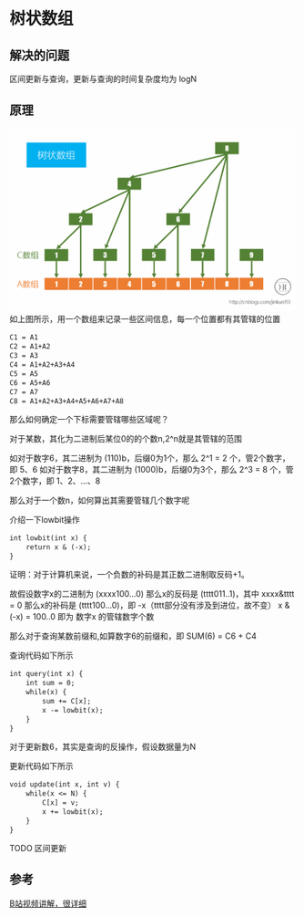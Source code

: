 # 树状数组

## 解决的问题
区间更新与查询，更新与查询的时间复杂度均为 logN

## 原理
![分治思路](../images/树状数组_1.png)
如上图所示，用一个数组来记录一些区间信息，每一个位置都有其管辖的位置

```
C1 = A1
C2 = A1+A2
C3 = A3
C4 = A1+A2+A3+A4
C5 = A5
C6 = A5+A6
C7 = A7
C8 = A1+A2+A3+A4+A5+A6+A7+A8
```

那么如何确定一个下标需要管辖哪些区域呢？

对于某数，其化为二进制后某位0的的个数n,2^n就是其管辖的范围

如对于数字6，其二进制为 (110)b，后缀0为1个，那么 2^1 = 2 个，管2个数字，即 5、6
如对于数字8，其二进制为 (1000)b，后缀0为3个，那么 2^3 = 8 个，管2个数字，即 1、2、...、8

那么对于一个数n，如何算出其需要管辖几个数字呢

介绍一下lowbit操作

```
int lowbit(int x) {
    return x & (-x); 
}
```

证明：对于计算机来说，一个负数的补码是其正数二进制取反码+1。

故假设数字x的二进制为 (xxxx100...0) 那么x的反码是 (tttt011..1)，其中 xxxx&tttt = 0 
那么x的补码是 (tttt100...0)，即 -x（tttt部分没有涉及到进位，故不变）
x & (-x) =  100..0 即为 数字x 的管辖数字个数

那么对于查询某数前缀和,如算数字6的前缀和，即 SUM(6) = C6 + C4

查询代码如下所示
```
int query(int x) {
    int sum = 0;
    while(x) {
        sum += C[x];
        x -= lowbit(x); 
    }
}
```

对于更新数6，其实是查询的反操作，假设数据量为N

更新代码如下所示
```
void update(int x, int v) {
    while(x <= N) {
        C[x] = v;
        x += lowbit(x); 
    }
}
```


TODO 区间更新


## 参考

[B站视频讲解，很详细](https://www.bilibili.com/video/av18735440?from=search&seid=7429212062285288791)